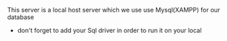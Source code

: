 This server is a local host server which we use use Mysql(XAMPP) for our database
- don't forget to add your Sql driver in order to run it on your local 